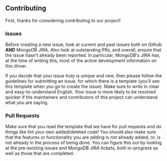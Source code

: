 ## Contributing

First, thanks for considering contributing to our project!

### Issues

Before creating a new issue, look at current and past issues both on Github
**AND** MongoDB JIRA. Also look at outstanding PRs, and overall, ensure that
the issue hasn't already been reported. In particular, MongoDB's JIRA has, at
the time of writing this, most of the active development information on this
driver.

If you decide that your issue truly is unique and new, then please follow the
guidelines for submitting an issue, for which there is a template (you'll see
this template when you go to create the issue). Make sure to write in clear and
easy-to-understand English. Your issue is more likely to be resolved quicker if
the maintainers and contributors of this project can understand what you are
saying.

### Pull Requests

Make sure that you read the template that we have for pull requests and do
things like lint your own added/deleted code! You should also make sure that
the features or functionality you are adding is not already added, or, is not
already in the process of being done. You can figure this out by looking at the
pre-existing issues and MongoDB JIRA tickets, both in-progress as well as those
that are completed.
